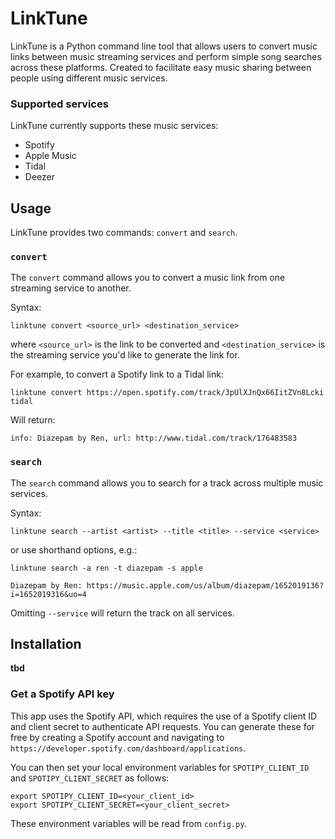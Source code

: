 # LinkTune
LinkTune is a Python command line tool that allows users to convert music links between music streaming services and perform simple song searches across these platforms. Created to facilitate easy music sharing between people using different music services. 
### Supported services
LinkTune currently supports these music services:
- Spotify
- Apple Music
- Tidal
- Deezer

## Usage

LinkTune provides two commands: `convert` and `search`.

### `convert`

The `convert` command allows you to convert a music link from one streaming service to another. 

Syntax:

    linktune convert <source_url> <destination_service>

where `<source_url>` is the link to be converted and `<destination_service>` is the streaming service you'd like to generate the link for.

For example, to convert a Spotify link to a Tidal link:

    linktune convert https://open.spotify.com/track/3pUlXJnQx66IitZVn8Lcki tidal

Will return: 
    
    info: Diazepam by Ren, url: http://www.tidal.com/track/176483583

### `search`
The `search` command allows you to search for a track across multiple music services. 

Syntax:

    linktune search --artist <artist> --title <title> --service <service>

or use shorthand options, e.g.:

    linktune search -a ren -t diazepam -s apple

    Diazepam by Ren: https://music.apple.com/us/album/diazepam/1652019136?i=1652019316&uo=4

Omitting `--service` will return the track on all services.

## Installation
**tbd**

### Get a Spotify API key
This app uses the Spotify API, which requires the use of a Spotify client ID and client secret to authenticate API requests. You can generate these for free by creating a Spotify account and navigating to `https://developer.spotify.com/dashboard/applications`.

You can then set your local environment variables for `SPOTIPY_CLIENT_ID` and `SPOTIPY_CLIENT_SECRET` as follows:

    export SPOTIPY_CLIENT_ID=<your_client_id>
    export SPOTIPY_CLIENT_SECRET=<your_client_secret>

These environment variables will be read from `config.py`.

